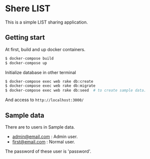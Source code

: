 # Shere LIST

This is a simple LIST sharing application.

## Getting start

At first, build and up docker containers.

```bash
$ docker-compose build
$ docker-compose up
```

Initialize database in other terminal

```bash
$ docker-compose exec web rake db:create
$ docker-compose exec web rake db:migrate
$ docker-compose exec web rake db:seed  # to create sample data.
```

And access to `http://localhost:3000/`

## Sample data

There are to users in Sample data.

- admin@email.com : Admin user.
- first@email.com : Normal user.

The password of these user is 'password'.

